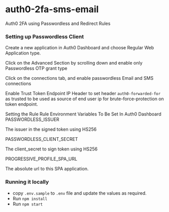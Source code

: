 # auth0-2fa-sms-email
Auth0 2FA using Passwordless and Redirect Rules

### Setting up Passwordless Client
Create a new application in Auth0 Dashboard and choose Regular Web Application type.


 

Click on the Advanced Section by scrolling down and enable only Passwordless OTP grant type


 

Click on the connections tab, and enable passwordless Email and SMS connections


Enable Trust Token Endpoint IP Header to set header `auth0-forwarded-for` as trusted to be used as source of end user ip for brute-force-protection on token endpoint.


Setting the Rule
Rule Environment Variables To Be Set In Auth0 Dashboard
PASSWORDLESS_ISSUER

The issuer in the signed token using HS256

PASSWORDLESS_CLIENT_SECRET

The client_secret to sign token using HS256

PROGRESSIVE_PROFILE_SPA_URL

The absolute url to this SPA application.

### Running it locally
- copy `.env.sample` to `.env` file and update the values as required.
- Run `npm install`
- Run `npm start`
